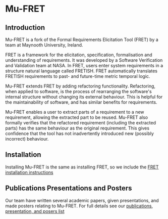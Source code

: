 Mu-FRET
=============================================

Introduction
------------

Mu-FRET is a fork of the Formal Requirements Elicitation Tool (FRET) by a team at Maynooth University, Ireland.

FRET is a framework for the elicitation, specification, formalisation and understanding of requirements. It was developed by a Software Verification and Validation team at NASA. In FRET,  users enter system requirements in a structure natural language called FRETISH. FRET automatically translates FRETISH requirements to past- and future-time metric temporal logic.

Mu-FRET extends FRET by adding refactoring functionality. Refactoring, when applied to software, is the process of rearranging the software's internal structure without changing its external behaviour. This is helpful for the maintainability of software, and has similar benefits for requirements.


Mu-FRET enables a user to extract parts of a requirement to a new requirement, allowing the extracted part to be reused. Mu-FRET also formally verifies that the refactored requirement (including the extracted parts) has the same behaviour as the original requirement. This gives confidence that the tool has not inadvertently introduced new (possibly incorrect) behaviour.

## Installation 

Installing Mu-FRET is the same as installing FRET, so we include the [FRET installation instructions](fret-electron/docs/_media/installingFRET/installationInstructions.md)

## Publications Presentations and Posters

Our team have written several academic papers, given presentations, and made posters relating to Mu-FRET. For full details see our [publications, presentation, and posers list](mu-fret-docs/publications-presentations-posters.md)
